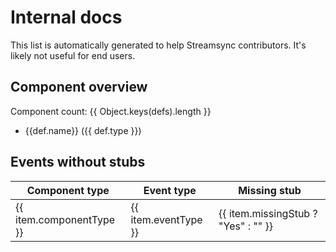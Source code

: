 <script setup>
    import { generateCore } from "../../../ui/src/core"
    const ss = generateCore();
    const types = ss.getSupportedComponentTypes();
    const defs = types.map(type => {
        const def = ss.getComponentDefinition(type);
        return {
            type,
            name: def.name,
            docs: def.docs,
            description: def.description,
            fields: def.fields,
            events: def.events,
            category: def.category
        }
    });
    
    function getEventsWithoutStub() {
        const ews = [];
        defs.filter(d => d.events).forEach(d =>
            Object.entries(d.events).forEach(([eId, e]) => {
                ews.push({ componentType: d.type, eventType: eId, missingStub: !e.stub });
            })
        );
        return ews;
    }

</script>

# Internal docs

This list is automatically generated to help Streamsync contributors. It's likely not useful for end users.

## Component overview

Component count: {{ Object.keys(defs).length }}

<ul>
    <li v-for="def in defs">{{def.name}} ({{ def.type }})</li>
</ul>

## Events without stubs

<table>
    <thead>
        <tr>
            <th>Component type</th>
            <th>Event type</th>
            <th>Missing stub</th>
        </tr>
    </thead>
    <tbody>
        <tr v-for="item in getEventsWithoutStub()">
            <td>{{ item.componentType }}</td>
            <td>{{ item.eventType }}</td>
            <td>{{ item.missingStub ? "Yes" : "" }}</td>
        </tr>
    </tbody>
</table>
